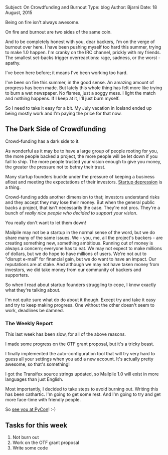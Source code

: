 Subject: On Crowdfunding and Burnout
Type: blog
Author: Bjarni
Date: 18 August, 2015

Being on fire isn't always awesome.

On fire and burnout are two sides of the same coin.

And to be completely honest with you, dear backers, I'm on the verge of
burnout over here. I have been pushing myself too hard this summer,
trying to make 1.0 happen. I'm cranky on the IRC channel, prickly with
my friends. The smallest set-backs trigger overreactions: rage, sadness,
or the worst - apathy.

I've been here before; it means I've been working too hard.

I've been on fire this summer, in the good sense. An amazing amount of
progress has been made. But lately this whole thing has felt more like
trying to burn a wet newspaper. No flames, just a soggy mess. I light
the match and nothing happens. If I keep at it, I'll just burn myself.

So I need to take it easy for a bit. My July vacation in Iceland ended
up being mostly work and I'm paying the price for that now.


## The Dark Side of Crowdfunding

Crowd-funding has a dark side to it.

As wonderful as it may be to have a large group of people rooting for
you, the more people backed a project, the more people will be let down
if you fail to ship. The more people trusted your vision enough to give
you money, the greater the pressure not to betray their trust.

Many startup founders buckle under the pressure of keeping a business
afloat and meeting the expectations of their investors. [Startup
depression](http://startupdepression.com/) is a thing.

Crowd-funding adds another dimension to that; investors understand risks
and they accept they may lose their money. But when the general public
backs a project, that isn't necessarily the case. They're not pros.
They're a bunch of *really nice people who decided to support your
vision*.

You really don't want to let them down!

Mailpile may not be a startup in the normal sense of the word, but we do
share many of the same issues. We - you, me, all the project's backers -
are creating something new, something ambitious. Running out of money is
always a concern; everyone has to eat. We may not expect to make
millions of dollars, but we do hope to have millions of users. We're not
out to "disrupt e-mail" for financial gain, but we do want to have an
impact. Our reputations are at stake. And although we may not have taken
money from investors, we did take money from our community of backers
and supporters.

So when I read about startup founders struggling to cope, I know exactly
what they're talking about.

I'm not quite sure what do do about it though. Except try and take it
easy and try to keep making progress. One without the other doesn't
seem to work, deadlines be damned.


### The Weekly Report

This last week has been slow, for all of the above reasons.

I made some progress on the OTF grant proposal, but it's a tricky beast.

I finally implemented the auto-configuration tool that will try very
hard to guess all your settings when you add a new account. It's
actually pretty awesome, so that's something!

I got the Transifex source strings updated, so Mailpile 1.0 will exist
in more languages than just English.

Most importantly, I decided to take steps to avoid burning out. Writing
this has been cathartic. I'm going to get some rest. And I'm going to
try and get more face-time with friendly people.

So [see you at PyCon](http://www.pyconuk.org/)! :-)


## Tasks for this week

1. Not burn out
2. Work on the OTF grant proposal
3. Write some code
